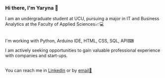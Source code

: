 ### Hi there, I'm Yaryna 👋
I am an undergraduate student at UCU, pursuing a major in IT and Business Analytics at the Faculty of Applied Sciences📈💻
<br>
<br>

I'm working with Python, Arduino IDE, HTML, CSS, SQL, API⌨

I am actively seeking opportunities to gain valuable professional experience with companies and start-ups.
<br>
<br>

You can reach me in [Linkedin](https://www.linkedin.com/in/yaryna-petruniv-2482b6271/) or by [email📧](mailto:yaryna.petruniv@gmail.com)
